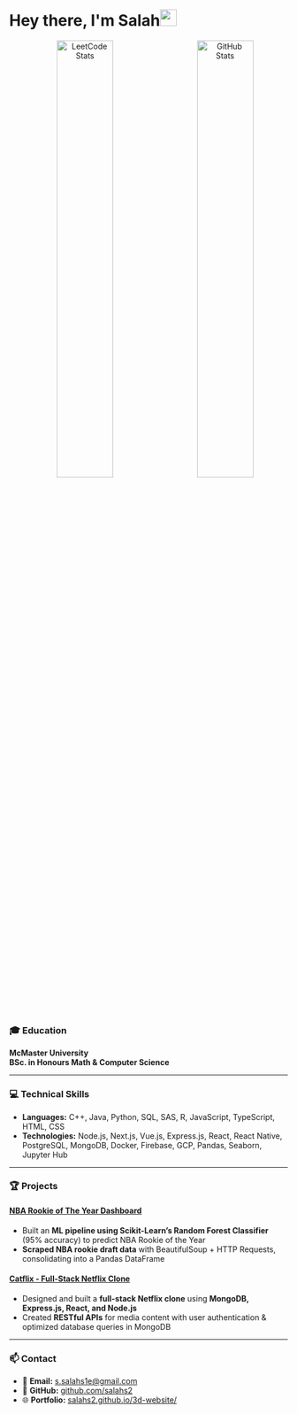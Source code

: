 # Hey there, I'm Salah<img src="https://raw.githubusercontent.com/twitter/twemoji/gh-pages/svg/1f44b-1f3ff.svg" width="30px"> 
<p align="center">
  <img src="https://leetcard.jacoblin.cool/salahs2?theme=dark&font=Tiro%20Devanagari%20Sanskrit" alt="LeetCode Stats" width="45%">
  <img align="right" src="https://github-readme-stats-seven-pink-91.vercel.app/api?username=salahs2&show_icons=true&theme=dark&hide=contribs,prs" alt="GitHub Stats" width="45%">
</p>

### 🎓 Education
**McMaster University**  
**BSc. in Honours Math & Computer Science**

---

### 💻 Technical Skills
- **Languages:** C++, Java, Python, SQL, SAS, R, JavaScript, TypeScript, HTML, CSS  
- **Technologies:** Node.js, Next.js, Vue.js, Express.js, React, React Native, PostgreSQL, MongoDB, Docker, Firebase, GCP, Pandas, Seaborn, Jupyter Hub  

---

### 🏆 Projects
#### **[NBA Rookie of The Year Dashboard](https://github.com/salahs2/NBA-RoTY-Dashboard)**
- Built an **ML pipeline using Scikit-Learn’s Random Forest Classifier** (95% accuracy) to predict NBA Rookie of the Year  
- **Scraped NBA rookie draft data** with BeautifulSoup + HTTP Requests, consolidating into a Pandas DataFrame  

#### **[Catflix - Full-Stack Netflix Clone](https://github.com/salahs2/Catflix)**
- Designed and built a **full-stack Netflix clone** using **MongoDB, Express.js, React, and Node.js**  
- Created **RESTful APIs** for media content with user authentication & optimized database queries in MongoDB  

---

### 📫 Contact
- 📧 **Email:** [s.salahs1e@gmail.com](mailto:s.salahs1e@gmail.com)  
- 🔗 **GitHub:** [github.com/salahs2](https://github.com/salahs2)  
- 🌐 **Portfolio:** [salahs2.github.io/3d-website/](https://salahs2.github.io/3d-website/)  
